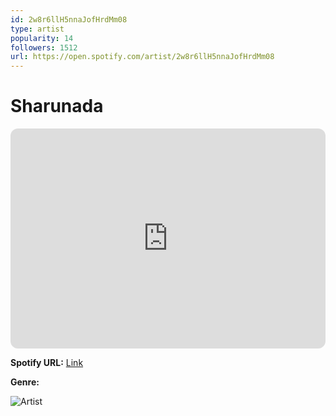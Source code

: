 ```yaml
---
id: 2w8r6llH5nnaJofHrdMm08
type: artist
popularity: 14
followers: 1512
url: https://open.spotify.com/artist/2w8r6llH5nnaJofHrdMm08
---
```

# Sharunada

<iframe style="border-radius:12px" src="https://open.spotify.com/embed/artist/2w8r6llH5nnaJofHrdMm08" width="100%" height="352" frameBorder="0" allowfullscreen="" allow="autoplay; clipboard-write; encrypted-media; fullscreen; picture-in-picture" loading="lazy"></iframe>

**Spotify URL:** [Link](https://open.spotify.com/artist/2w8r6llH5nnaJofHrdMm08)

**Genre:** 

![Artist](https://i.scdn.co/image/ab6761610000e5eb2da8da282aa9a4836d1b04b2)
